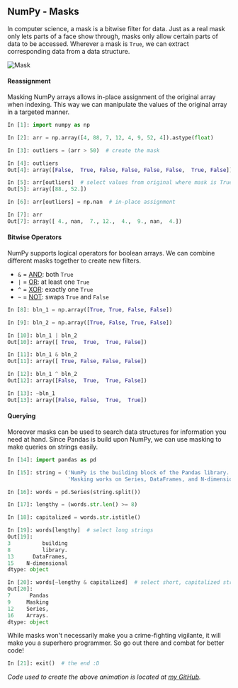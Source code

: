 ## NumPy - Masks

In computer science, a mask is a bitwise filter for data.
Just as a real mask only lets parts of a face show through, masks only allow certain parts of data to be accessed.
Wherever a mask is `True`, we can extract corresponding data from a data structure.

![Mask](/images/mask.gif)

#### Reassignment
Masking NumPy arrays allows in-place assignment of the original array when indexing.
This way we can manipulate the values of the original array in a targeted manner.
```python
In [1]: import numpy as np

In [2]: arr = np.array([4, 88, 7, 12, 4, 9, 52, 4]).astype(float)

In [3]: outliers = (arr > 50)  # create the mask

In [4]: outliers
Out[4]: array([False,  True, False, False, False, False,  True, False])

In [5]: arr[outliers]  # select values from original where mask is True
Out[5]: array([88., 52.])

In [6]: arr[outliers] = np.nan  # in-place assignment

In [7]: arr
Out[7]: array([ 4., nan,  7., 12.,  4.,  9., nan,  4.])
```


#### Bitwise Operators
NumPy supports logical operators for boolean arrays.
We can combine different masks together to create new filters.

- `&` = [AND](https://en.wikipedia.org/wiki/Logical_conjunction): both `True`
- `|` = [OR](https://en.wikipedia.org/wiki/Logical_disjunction): at least one `True`
- `^` = [XOR](https://en.wikipedia.org/wiki/Exclusive_or): exactly one `True`
- `~` = [NOT](https://en.wikipedia.org/wiki/Negation): swaps `True` and `False`

```python
In [8]: bln_1 = np.array([True, True, False, False])

In [9]: bln_2 = np.array([True, False, True, False])

In [10]: bln_1 | bln_2
Out[10]: array([ True,  True,  True, False])

In [11]: bln_1 & bln_2
Out[11]: array([ True, False, False, False])

In [12]: bln_1 ^ bln_2
Out[12]: array([False,  True,  True, False])

In [13]: ~bln_1
Out[13]: array([False, False,  True,  True])
```

#### Querying
Moreover masks can be used to search data structures for information you need at hand.
Since Pandas is build upon NumPy, we can use masking to make queries on strings easily.

```python
In [14]: import pandas as pd

In [15]: string = ('NumPy is the building block of the Pandas library. '
                   'Masking works on Series, DataFrames, and N-dimensional Arrays.')

In [16]: words = pd.Series(string.split())

In [17]: lengthy = (words.str.len() >= 8)

In [18]: capitalized = words.str.istitle()

In [19]: words[lengthy]  # select long strings
Out[19]:
3          building
8          library.
13      DataFrames,
15    N-dimensional
dtype: object

In [20]: words[~lengthy & capitalized]  # select short, capitalized strings
Out[20]:
7      Pandas
9     Masking
12    Series,
16    Arrays.
dtype: object
```

While masks won't necessarily make you a crime-fighting vigilante, it will make you a superhero programmer.
So go out there and combat for better code!

```python
In [21]: exit()  # the end :D
```

*Code used to create the above animation is located at [my GitHub](https://github.com/MattEding/NumPy-Articles/tree/master/masks).*
